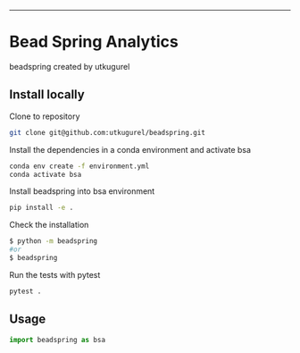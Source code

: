 ---
# Bead Spring Analytics

beadspring created by utkugurel

## Install locally

Clone to repository
```bash
git clone git@github.com:utkugurel/beadspring.git
```
Install the dependencies in a conda environment and activate bsa

```bash
conda env create -f environment.yml
conda activate bsa
```
Install beadspring into bsa environment

```bash
pip install -e .
```

Check the installation
```bash
$ python -m beadspring
#or
$ beadspring
```
Run the tests with pytest

```bash
pytest .
```

## Usage

```py
import beadspring as bsa
```

